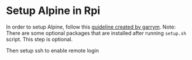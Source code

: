 # Setup Alpine in Rpi

In order to setup Alpine, follow this [guideline created by garrym](https://github.com/garrym/raspberry-pi-alpine).
Note: There are some optional packages that are installed after running `setup.sh` script. This step is optional.

Then setup ssh to enable remote login
